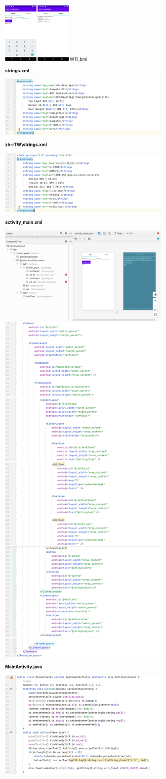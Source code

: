 <img src="./img_bmi/appUI-1.png" width=20% /> <img src="./img_bmi/appUI-2.png" width=20% /> W11_bmi

#### strings.xml
![](./img_bmi/strings.png)

#### zh-rTW\strings.xml
![](./img_bmi/TWstrings.png)

#### activity_main.xml
![](./img_bmi/activitymainUI.png)
![](./img_bmi/activitymain.png)
![](./img_bmi/activitymain2.png)
![](./img_bmi/activitymain3.png)
![](./img_bmi/activitymain4.png)
![](./img_bmi/activitymain5.png)

#### MainActivity.java
![](./img_bmi/mainactivity.png)